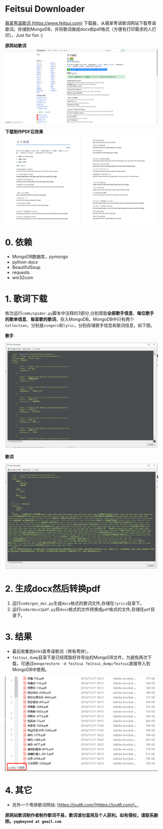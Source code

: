 # Feitsui Downloader

 [翡翠粤语歌词 (https://www.feitsui.com)](https://www.feitsui.com/) 下载器，从翡翠粤语歌词网站下载粤语歌词，存储到MongoDB，并将歌词做成docx和pdf格式（方便有打印需求的人打印）。Just for fun :)

**原网站歌词**
![](imgs/web.png)

**下载制作PDF后效果**
![](imgs/pdf.png)
# 0. 依赖
* MongoDB数据库，pymongo
* python-docx
* BeautifulSoup
* requests
* win32com

# 1. 歌词下载

依次运行`code/spider.py`脚本中注释的3部分,分别爬取**全部歌手信息**、**每位歌手的歌单信息**、**每首歌的歌词**，存入MongoDB。MongoDB中只有两个`Collection`，分别是`singers`和`lyric`，分别存储歌手信息和歌词信息，如下图。

**歌手**

![singers.png](imgs/singers.png)

**歌词**

![song.png](imgs/song.png)

# 2. 生成docx然后转换pdf

1) 运行`code/gen_doc.py`生成`docx`格式的歌词文件,存储在`lyrics`目录下。
2) 运行`code/docx2pdf.py`将`docx`格式的文件转换成`pdf`格式的文件,存储在`pdf`目录下。

# 3. 结果

* 最后收集到`6593`首粤语歌词（带有粤拼）。
* `feitsui_dump`目录下是已经爬取好并导出的MongoDB文件，为避免再次下载，可通过`mongorestore -d feitsui feitsui_dump/feitsui`直接导入到MongoDB中使用。

![count.png](imgs/count.png)

# 4. 其它

* 另外一个粤拼歌词网站: [https://jyut6.com/](https://jyut6.com/)。

**原网站歌词制作者制作歌词不易，歌词请勿滥用及个人获利。如有侵权，请联系删除。`yqqbeyond at gmail.com`**

